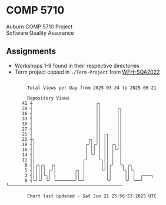 # COMP 5710
Auburn COMP 5710 Project  
Software Quality Assurance

## Assignments
- Workshops 1-9 found in their respective directories
- Term project copied in `./Term-Project` from [WFH-SQA2022](https://github.com/wumphlett/WFH-SQA2022-AUBURN)

```

        Total Views per Day from 2025-03-24 to 2025-06-21

        Repository Views
      41 ┼                        ╭╮
      38 ┤                        ││      ╭╮
      36 ┤                        ││      ││
      33 ┤                        ││      ││
      30 ┤                        ││      ││
      27 ┤                        ││      ││
      25 ┤                        ││ ╭╮   ││
      22 ┼╮                    ╭╮ ││ ││   ││
      19 ┤│                   ╭╯│╭╯│ ││ ╭╮││
      16 ┤│                   │ ││ │ ││ │╰╯│
      14 ┤│                   │ ╰╯ │ ││ │  │
      11 ┤│                  ╭╯    ╰╮││ │  │
       8 ┤│╭╮╭╮  ╭╮          │      │││╭╯  ╰╮ ╭╮
       5 ┤│││││ ╭╯│       ╭╮ │      ╰╯││    ╰╮│╰╮
       3 ┤││││╰╮│ │       ││ │        ││     ││ │  ╭───╮
       0 ┤╰╯╰╯ ╰╯ ╰───────╯╰─╯        ╰╯     ╰╯ ╰──╯   ╰───────────────────────────────────────────

        Chart last updated - Sat Jun 21 23:56:53 2025 UTC
        
```
